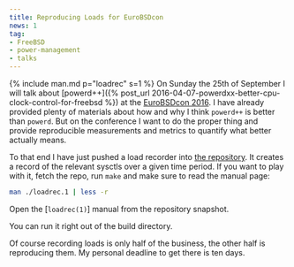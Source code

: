 ```yaml
---
title: Reproducing Loads for EuroBSDcon
news: 1
tag:
- FreeBSD
- power-management
- talks
---
```


{% include man.md p="loadrec" s=1 %}
On Sunday the 25th of September I will talk about
[powerd++]({% post_url 2016-04-07-powerdxx-better-cpu-clock-control-for-freebsd %})
at the [EuroBSDcon 2016](https://2016.eurobsdcon.org/speakers/#dominicfandrey).
I have already provided plenty of materials about how and why I think
`powerd++` is better than `powerd`. But on the conference I want to
do the proper thing and provide reproducible measurements and metrics
to quantify what better actually means.

To that end I have just pushed a load recorder into
[the repository](https://github.com/lonkamikaze/powerdxx). It creates
a record of the relevant sysctls over a given time period. If you
want to play with it, fetch the repo, run `make` and make sure to
read the manual page:

~~~ sh
man ./loadrec.1 | less -r
~~~
Open the [`loadrec(1)`] manual from the repository snapshot.

You can run it right out of the build directory.

Of course recording loads is only half of the business, the other
half is reproducing them. My personal deadline to get there is ten
days.
